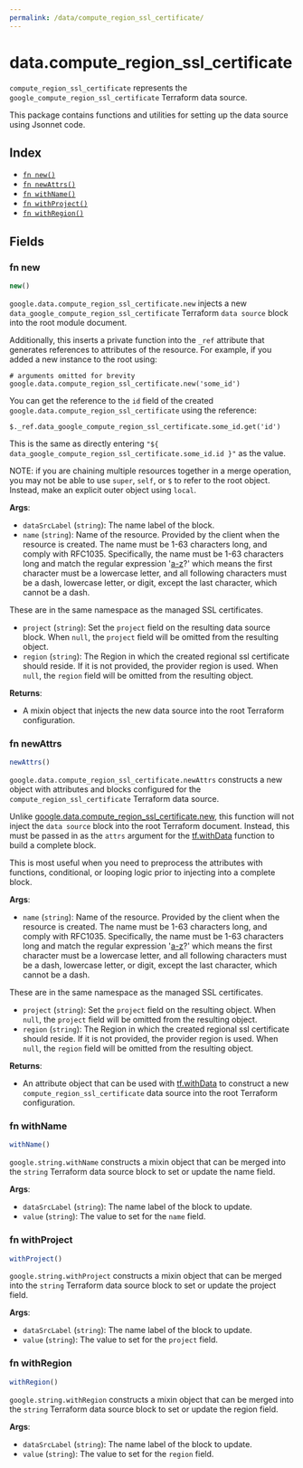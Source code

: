 ```yaml
---
permalink: /data/compute_region_ssl_certificate/
---
```


# data.compute_region_ssl_certificate

`compute_region_ssl_certificate` represents the `google_compute_region_ssl_certificate` Terraform data source.



This package contains functions and utilities for setting up the data source using Jsonnet code.


## Index

* [`fn new()`](#fn-new)
* [`fn newAttrs()`](#fn-newattrs)
* [`fn withName()`](#fn-withname)
* [`fn withProject()`](#fn-withproject)
* [`fn withRegion()`](#fn-withregion)

## Fields

### fn new

```ts
new()
```


`google.data.compute_region_ssl_certificate.new` injects a new `data_google_compute_region_ssl_certificate` Terraform `data source`
block into the root module document.

Additionally, this inserts a private function into the `_ref` attribute that generates references to attributes of the
resource. For example, if you added a new instance to the root using:

    # arguments omitted for brevity
    google.data.compute_region_ssl_certificate.new('some_id')

You can get the reference to the `id` field of the created `google.data.compute_region_ssl_certificate` using the reference:

    $._ref.data_google_compute_region_ssl_certificate.some_id.get('id')

This is the same as directly entering `"${ data_google_compute_region_ssl_certificate.some_id.id }"` as the value.

NOTE: if you are chaining multiple resources together in a merge operation, you may not be able to use `super`, `self`,
or `$` to refer to the root object. Instead, make an explicit outer object using `local`.

**Args**:
  - `dataSrcLabel` (`string`): The name label of the block.
  - `name` (`string`): Name of the resource. Provided by the client when the resource is
created. The name must be 1-63 characters long, and comply with
RFC1035. Specifically, the name must be 1-63 characters long and match
the regular expression &#39;[a-z]([-a-z0-9]*[a-z0-9])?&#39; which means the
first character must be a lowercase letter, and all following
characters must be a dash, lowercase letter, or digit, except the last
character, which cannot be a dash.


These are in the same namespace as the managed SSL certificates.
  - `project` (`string`): Set the `project` field on the resulting data source block. When `null`, the `project` field will be omitted from the resulting object.
  - `region` (`string`): The Region in which the created regional ssl certificate should reside.
If it is not provided, the provider region is used. When `null`, the `region` field will be omitted from the resulting object.

**Returns**:
- A mixin object that injects the new data source into the root Terraform configuration.


### fn newAttrs

```ts
newAttrs()
```


`google.data.compute_region_ssl_certificate.newAttrs` constructs a new object with attributes and blocks configured for the `compute_region_ssl_certificate`
Terraform data source.

Unlike [google.data.compute_region_ssl_certificate.new](#fn-new), this function will not inject the `data source`
block into the root Terraform document. Instead, this must be passed in as the `attrs` argument for the
[tf.withData](https://github.com/tf-libsonnet/core/tree/main/docs#fn-withdata) function to build a complete block.

This is most useful when you need to preprocess the attributes with functions, conditional, or looping logic prior to
injecting into a complete block.

**Args**:
  - `name` (`string`): Name of the resource. Provided by the client when the resource is
created. The name must be 1-63 characters long, and comply with
RFC1035. Specifically, the name must be 1-63 characters long and match
the regular expression &#39;[a-z]([-a-z0-9]*[a-z0-9])?&#39; which means the
first character must be a lowercase letter, and all following
characters must be a dash, lowercase letter, or digit, except the last
character, which cannot be a dash.


These are in the same namespace as the managed SSL certificates.
  - `project` (`string`): Set the `project` field on the resulting object. When `null`, the `project` field will be omitted from the resulting object.
  - `region` (`string`): The Region in which the created regional ssl certificate should reside.
If it is not provided, the provider region is used. When `null`, the `region` field will be omitted from the resulting object.

**Returns**:
  - An attribute object that can be used with [tf.withData](https://github.com/tf-libsonnet/core/tree/main/docs#fn-withdata) to construct a new `compute_region_ssl_certificate` data source into the root Terraform configuration.


### fn withName

```ts
withName()
```

`google.string.withName` constructs a mixin object that can be merged into the `string`
Terraform data source block to set or update the name field.



**Args**:
  - `dataSrcLabel` (`string`): The name label of the block to update.
  - `value` (`string`): The value to set for the `name` field.


### fn withProject

```ts
withProject()
```

`google.string.withProject` constructs a mixin object that can be merged into the `string`
Terraform data source block to set or update the project field.



**Args**:
  - `dataSrcLabel` (`string`): The name label of the block to update.
  - `value` (`string`): The value to set for the `project` field.


### fn withRegion

```ts
withRegion()
```

`google.string.withRegion` constructs a mixin object that can be merged into the `string`
Terraform data source block to set or update the region field.



**Args**:
  - `dataSrcLabel` (`string`): The name label of the block to update.
  - `value` (`string`): The value to set for the `region` field.
